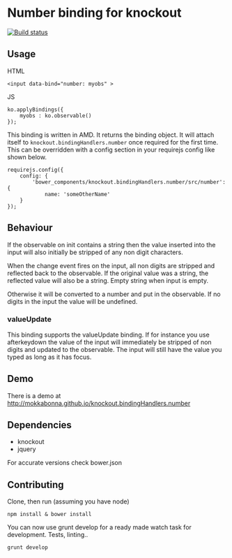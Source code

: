 # Number binding for knockout

[![Build status](https://travis-ci.org/mokkabonna/knockout.bindingHandlers.number.png)](https://travis-ci.org/mokkabonna/knockout.bindingHandlers.number)

## Usage

HTML

    <input data-bind="number: myobs" >

JS

    ko.applyBindings({
        myobs : ko.observable()
    });


This binding is written in AMD. It returns the binding object. It will attach itself to `knockout.bindingHandlers.number` once required for the first time. This can be overridden with a config section in your requirejs config like shown below.

```
requirejs.config({
    config: {
        'bower_components/knockout.bindingHandlers.number/src/number': {
            name: 'someOtherName'
    }
});
```

## Behaviour


If the observable on init contains a string then the value inserted into the input will also initially be stripped of any non digit characters.


When the change event fires on the input, all non digits are stripped and reflected back to the observable. If the original value was a string, the reflected value will also be a string. Empty string when input is empty.

Otherwise it will be converted to a number and put in the observable. If no digits in the input the value will be undefined.


### valueUpdate

This binding supports the valueUpdate binding. If for instance you use afterkeydown the value of the input will immediately be stripped of non digits and updated to the observable. The input will still have the value you typed as long as it has focus.


## Demo

There is a demo at http://mokkabonna.github.io/knockout.bindingHandlers.number

## Dependencies

- knockout
- jquery

For accurate versions check bower.json

## Contributing

Clone, then run (assuming you have node)

    npm install & bower install

You can now use grunt develop for a ready made watch task for development. Tests, linting..

    grunt develop
